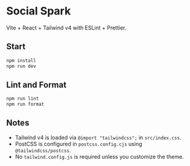 # Social Spark

Vite + React + Tailwind v4 with ESLint + Prettier.

## Start
```bash
npm install
npm run dev
```

## Lint and Format
```bash
npm run lint
npm run format
```

## Notes
- Tailwind v4 is loaded via `@import "tailwindcss";` in `src/index.css`.
- PostCSS is configured in `postcss.config.cjs` using `@tailwindcss/postcss`.
- No `tailwind.config.js` is required unless you customize the theme.
